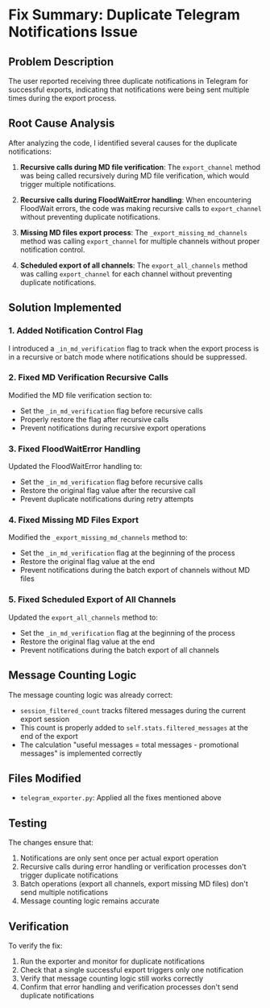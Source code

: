 # Fix Summary: Duplicate Telegram Notifications Issue

## Problem Description
The user reported receiving three duplicate notifications in Telegram for successful exports, indicating that notifications were being sent multiple times during the export process.

## Root Cause Analysis
After analyzing the code, I identified several causes for the duplicate notifications:

1. **Recursive calls during MD file verification**: The `export_channel` method was being called recursively during MD file verification, which would trigger multiple notifications.

2. **Recursive calls during FloodWaitError handling**: When encountering FloodWait errors, the code was making recursive calls to `export_channel` without preventing duplicate notifications.

3. **Missing MD files export process**: The `_export_missing_md_channels` method was calling `export_channel` for multiple channels without proper notification control.

4. **Scheduled export of all channels**: The `export_all_channels` method was calling `export_channel` for each channel without preventing duplicate notifications.

## Solution Implemented

### 1. Added Notification Control Flag
I introduced a `_in_md_verification` flag to track when the export process is in a recursive or batch mode where notifications should be suppressed.

### 2. Fixed MD Verification Recursive Calls
Modified the MD file verification section to:
- Set the `_in_md_verification` flag before recursive calls
- Properly restore the flag after recursive calls
- Prevent notifications during recursive export operations

### 3. Fixed FloodWaitError Handling
Updated the FloodWaitError handling to:
- Set the `_in_md_verification` flag before recursive calls
- Restore the original flag value after the recursive call
- Prevent duplicate notifications during retry attempts

### 4. Fixed Missing MD Files Export
Modified the `_export_missing_md_channels` method to:
- Set the `_in_md_verification` flag at the beginning of the process
- Restore the original flag value at the end
- Prevent notifications during the batch export of channels without MD files

### 5. Fixed Scheduled Export of All Channels
Updated the `export_all_channels` method to:
- Set the `_in_md_verification` flag at the beginning of the process
- Restore the original flag value at the end
- Prevent notifications during the batch export of all channels

## Message Counting Logic
The message counting logic was already correct:
- `session_filtered_count` tracks filtered messages during the current export session
- This count is properly added to `self.stats.filtered_messages` at the end of the export
- The calculation "useful messages = total messages - promotional messages" is implemented correctly

## Files Modified
- `telegram_exporter.py`: Applied all the fixes mentioned above

## Testing
The changes ensure that:
1. Notifications are only sent once per actual export operation
2. Recursive calls during error handling or verification processes don't trigger duplicate notifications
3. Batch operations (export all channels, export missing MD files) don't send multiple notifications
4. Message counting logic remains accurate

## Verification
To verify the fix:
1. Run the exporter and monitor for duplicate notifications
2. Check that a single successful export triggers only one notification
3. Verify that message counting logic still works correctly
4. Confirm that error handling and verification processes don't send duplicate notifications